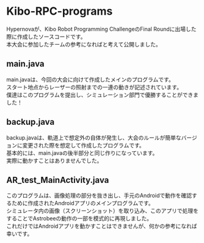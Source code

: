 # Kibo-RPC-programs
Hypernovaが、Kibo Robot Programming ChallengeのFinal Roundに出場した際に作成したソースコードです。  
本大会に参加したチームの参考になればと考えて公開しました。  

## main.java
main.javaは、今回の大会に向けて作成したメインのプログラムです。  
スタート地点からレーザーの照射までの一連の動きが記述されています。  
僕達はこのプログラムを提出し、シミュレーション部門で優勝することができました！

## backup.java     
backup.javaは、軌道上で想定外の自体が発生し、大会のルールが簡単なバージョンに変更された際を想定して作成したプログラムです。  
基本的には、main.javaの後半部分と同じ作りになっています。  
実際に動かすことはありませんでした。  

## AR_test_MainActivity.java
このプログラムは、画像処理の部分を抜き出し、手元のAndroidで動作を確認するために作成されたAndroidアプリのメインプログラムです。  
シミュレータ内の画像（スクリーンショット）を取り込み、このアプリで処理をすることでAstrobeeの動作の一部を模式的に再現しました。  
これだけではAndroidアプリを動かすことはできませんが、何かの参考になれば幸いです。  
